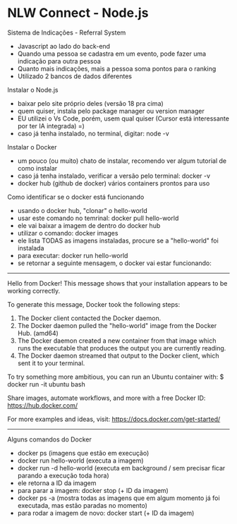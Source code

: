 # NLW Connect - Node.js

Sistema de Indicações - Referral System
- Javascript ao lado do back-end
- Quando uma pessoa se cadastra em um evento, pode fazer uma indicação para outra pessoa
- Quanto mais indicações, mais a pessoa soma pontos para o ranking
- Utilizado 2 bancos de dados diferentes

Instalar o Node.js
- baixar pelo site próprio deles (versão 18 pra cima)
- quem quiser, instala pelo package manager ou version manager
- EU utilizei o Vs Code, porém, usem qual quiser (Cursor está interessante por ter IA integrada) =)
- caso já tenha instalado, no terminal, digitar: node -v

Instalar o Docker
- um pouco (ou muito) chato de instalar, recomendo ver algum tutorial de como instalar
- caso já tenha instalado, verificar a versão pelo terminal: docker -v
- docker hub (github de docker) vários containers prontos para uso

Como identificar se o docker está funcionando
- usando o docker hub, "clonar" o hello-world
- usar este comando no temrinal: docker pull hello-world
- ele vai baixar a imagem de dentro do docker hub
- utilizar o comando: docker images
- ele lista TODAS as imagens instaladas, procure se a "hello-world" foi instalada
- para executar: docker run hello-world
- se retornar a seguinte mensagem, o docker vai estar funcionando:

---------------------------------------------------------------------------------------------

Hello from Docker!
This message shows that your installation appears to be working correctly.

To generate this message, Docker took the following steps:
 1. The Docker client contacted the Docker daemon.
 2. The Docker daemon pulled the "hello-world" image from the Docker Hub.
    (amd64)
 3. The Docker daemon created a new container from that image which runs the
    executable that produces the output you are currently reading.
 4. The Docker daemon streamed that output to the Docker client, which sent it
    to your terminal.

To try something more ambitious, you can run an Ubuntu container with:
 $ docker run -it ubuntu bash

Share images, automate workflows, and more with a free Docker ID:
 https://hub.docker.com/

For more examples and ideas, visit:
 https://docs.docker.com/get-started/

---------------------------------------------------------------------------------------------

Alguns comandos do Docker
- docker ps (imagens que estão em execução)
- docker run hello-world (executa a imagem)
- docker run -d hello-world (executa em background / sem precisar ficar parando a execução toda hora)
- ele retorna a ID da imagem
- para parar a imagem: docker stop (+ ID da imagem)
- docker ps -a (mostra todas as imagens que em algum momento já foi executada, mas estão paradas no momento)
- para rodar a imagem de novo: docker start (+ ID da imagem)
